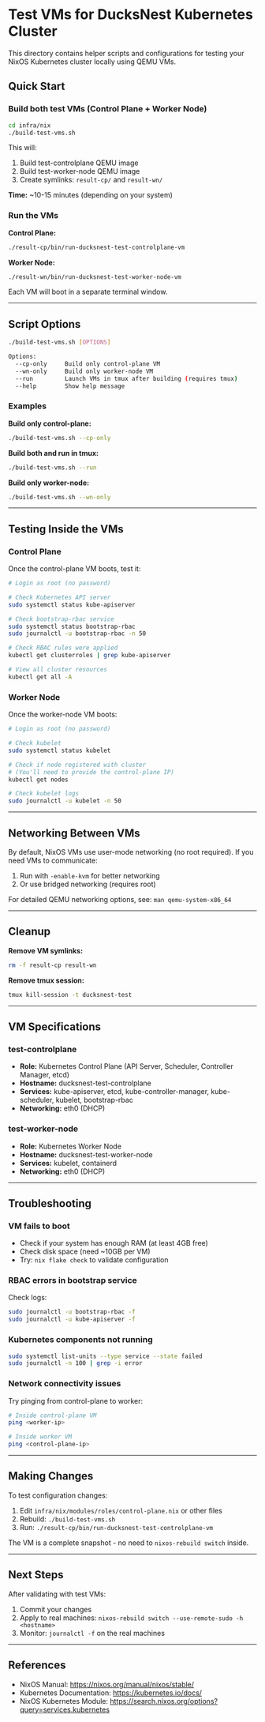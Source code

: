 # Test VMs for DucksNest Kubernetes Cluster

This directory contains helper scripts and configurations for testing your NixOS Kubernetes cluster locally using QEMU VMs.

## Quick Start

### Build both test VMs (Control Plane + Worker Node)

```bash
cd infra/nix
./build-test-vms.sh
```

This will:
1. Build test-controlplane QEMU image
2. Build test-worker-node QEMU image
3. Create symlinks: `result-cp/` and `result-wn/`

**Time:** ~10-15 minutes (depending on your system)

### Run the VMs

**Control Plane:**
```bash
./result-cp/bin/run-ducksnest-test-controlplane-vm
```

**Worker Node:**
```bash
./result-wn/bin/run-ducksnest-test-worker-node-vm
```

Each VM will boot in a separate terminal window.

---

## Script Options

```bash
./build-test-vms.sh [OPTIONS]

Options:
  --cp-only     Build only control-plane VM
  --wn-only     Build only worker-node VM
  --run         Launch VMs in tmux after building (requires tmux)
  --help        Show help message
```

### Examples

**Build only control-plane:**
```bash
./build-test-vms.sh --cp-only
```

**Build both and run in tmux:**
```bash
./build-test-vms.sh --run
```

**Build only worker-node:**
```bash
./build-test-vms.sh --wn-only
```

---

## Testing Inside the VMs

### Control Plane

Once the control-plane VM boots, test it:

```bash
# Login as root (no password)

# Check Kubernetes API server
sudo systemctl status kube-apiserver

# Check bootstrap-rbac service
sudo systemctl status bootstrap-rbac
sudo journalctl -u bootstrap-rbac -n 50

# Check RBAC rules were applied
kubectl get clusterroles | grep kube-apiserver

# View all cluster resources
kubectl get all -A
```

### Worker Node

Once the worker-node VM boots:

```bash
# Login as root (no password)

# Check kubelet
sudo systemctl status kubelet

# Check if node registered with cluster
# (You'll need to provide the control-plane IP)
kubectl get nodes

# Check kubelet logs
sudo journalctl -u kubelet -n 50
```

---

## Networking Between VMs

By default, NixOS VMs use user-mode networking (no root required). If you need VMs to communicate:

1. Run with `-enable-kvm` for better networking
2. Or use bridged networking (requires root)

For detailed QEMU networking options, see: `man qemu-system-x86_64`

---

## Cleanup

**Remove VM symlinks:**
```bash
rm -f result-cp result-wn
```

**Remove tmux session:**
```bash
tmux kill-session -t ducksnest-test
```

---

## VM Specifications

### test-controlplane
- **Role:** Kubernetes Control Plane (API Server, Scheduler, Controller Manager, etcd)
- **Hostname:** ducksnest-test-controlplane
- **Services:** kube-apiserver, etcd, kube-controller-manager, kube-scheduler, kubelet, bootstrap-rbac
- **Networking:** eth0 (DHCP)

### test-worker-node
- **Role:** Kubernetes Worker Node
- **Hostname:** ducksnest-test-worker-node
- **Services:** kubelet, containerd
- **Networking:** eth0 (DHCP)

---

## Troubleshooting

### VM fails to boot
- Check if your system has enough RAM (at least 4GB free)
- Check disk space (need ~10GB per VM)
- Try: `nix flake check` to validate configuration

### RBAC errors in bootstrap service
Check logs:
```bash
sudo journalctl -u bootstrap-rbac -f
sudo journalctl -u kube-apiserver -f
```

### Kubernetes components not running
```bash
sudo systemctl list-units --type service --state failed
sudo journalctl -n 100 | grep -i error
```

### Network connectivity issues
Try pinging from control-plane to worker:
```bash
# Inside control-plane VM
ping <worker-ip>

# Inside worker VM
ping <control-plane-ip>
```

---

## Making Changes

To test configuration changes:

1. Edit `infra/nix/modules/roles/control-plane.nix` or other files
2. Rebuild: `./build-test-vms.sh`
3. Run: `./result-cp/bin/run-ducksnest-test-controlplane-vm`

The VM is a complete snapshot - no need to `nixos-rebuild switch` inside.

---

## Next Steps

After validating with test VMs:

1. Commit your changes
2. Apply to real machines: `nixos-rebuild switch --use-remote-sudo -h <hostname>`
3. Monitor: `journalctl -f` on the real machines

---

## References

- NixOS Manual: https://nixos.org/manual/nixos/stable/
- Kubernetes Documentation: https://kubernetes.io/docs/
- NixOS Kubernetes Module: https://search.nixos.org/options?query=services.kubernetes
